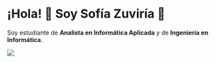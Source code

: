 # ¡Hola! 👋 Soy Sofía Zuviría :woman:

Soy estudiante de **Analista en Informática Aplicada** y de **Ingeniería en Informática**.

[<img src="[http://www.google.com.au/images/nav_logo7.png](https://cdn.icon-icons.com/icons2/2201/PNG/512/linkedin_logo_square_icon_134016.png)">]([http://google.com.au/](https://www.linkedin.com/in/szuviria/))

<!--
**szuviria/szuviria** is a ✨ _special_ ✨ repository because its `README.md` (this file) appears on your GitHub profile.

Here are some ideas to get you started:

- 🔭 I’m currently working on ...
- 🌱 I’m currently learning ...
- 👯 I’m looking to collaborate on ...
- 🤔 I’m looking for help with ...
- 💬 Ask me about ...
- 📫 How to reach me: ...
- 😄 Pronouns: ...
- ⚡ Fun fact: ...
-->
